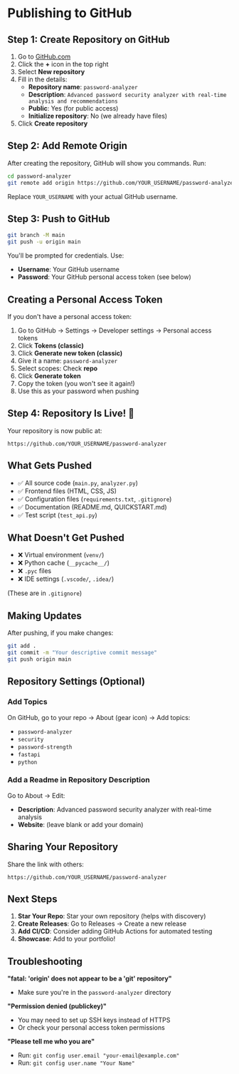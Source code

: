 # Publishing to GitHub

## Step 1: Create Repository on GitHub

1. Go to [GitHub.com](https://github.com)
2. Click the **+** icon in the top right
3. Select **New repository**
4. Fill in the details:
   - **Repository name**: `password-analyzer`
   - **Description**: `Advanced password security analyzer with real-time analysis and recommendations`
   - **Public**: Yes (for public access)
   - **Initialize repository**: No (we already have files)
5. Click **Create repository**

## Step 2: Add Remote Origin

After creating the repository, GitHub will show you commands. Run:

```bash
cd password-analyzer
git remote add origin https://github.com/YOUR_USERNAME/password-analyzer.git
```

Replace `YOUR_USERNAME` with your actual GitHub username.

## Step 3: Push to GitHub

```bash
git branch -M main
git push -u origin main
```

You'll be prompted for credentials. Use:
- **Username**: Your GitHub username
- **Password**: Your GitHub personal access token (see below)

## Creating a Personal Access Token

If you don't have a personal access token:

1. Go to GitHub → Settings → Developer settings → Personal access tokens
2. Click **Tokens (classic)**
3. Click **Generate new token (classic)**
4. Give it a name: `password-analyzer`
5. Select scopes: Check **repo**
6. Click **Generate token**
7. Copy the token (you won't see it again!)
8. Use this as your password when pushing

## Step 4: Repository Is Live! 🎉

Your repository is now public at:
```
https://github.com/YOUR_USERNAME/password-analyzer
```

## What Gets Pushed

- ✅ All source code (`main.py`, `analyzer.py`)
- ✅ Frontend files (HTML, CSS, JS)
- ✅ Configuration files (`requirements.txt`, `.gitignore`)
- ✅ Documentation (README.md, QUICKSTART.md)
- ✅ Test script (`test_api.py`)

## What Doesn't Get Pushed

- ❌ Virtual environment (`venv/`)
- ❌ Python cache (`__pycache__/`)
- ❌ `.pyc` files
- ❌ IDE settings (`.vscode/`, `.idea/`)

(These are in `.gitignore`)

## Making Updates

After pushing, if you make changes:

```bash
git add .
git commit -m "Your descriptive commit message"
git push origin main
```

## Repository Settings (Optional)

### Add Topics
On GitHub, go to your repo → About (gear icon) → Add topics:
- `password-analyzer`
- `security`
- `password-strength`
- `fastapi`
- `python`

### Add a Readme in Repository Description
Go to About → Edit:
- **Description**: Advanced password security analyzer with real-time analysis
- **Website**: (leave blank or add your domain)

## Sharing Your Repository

Share the link with others:
```
https://github.com/YOUR_USERNAME/password-analyzer
```

## Next Steps

1. **Star Your Repo**: Star your own repository (helps with discovery)
2. **Create Releases**: Go to Releases → Create a new release
3. **Add CI/CD**: Consider adding GitHub Actions for automated testing
4. **Showcase**: Add to your portfolio!

## Troubleshooting

**"fatal: 'origin' does not appear to be a 'git' repository"**
- Make sure you're in the `password-analyzer` directory

**"Permission denied (publickey)"**
- You may need to set up SSH keys instead of HTTPS
- Or check your personal access token permissions

**"Please tell me who you are"**
- Run: `git config user.email "your-email@example.com"`
- Run: `git config user.name "Your Name"`
